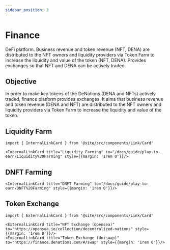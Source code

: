 ```yaml
---
sidebar_position: 3
---
```


# Finance

DeFi platform. Business revenue and token revenue (NFT, DENA) are distributed to the NFT owners and liquidity providers via Token Farm to increase the liquidity and value of the token (NFT, DENA). Provides exchanges so that NFT and DENA can be actively traded.

## Objective

In order to make key tokens of the DeNations (DENA and NFTs) actively traded, finance platform provides exchanges. It aims that business revenue and token revenue (DENA and NFT) are distributed to the NFT owners and liquidity providers via Token Farm to increase the liquidity and value of the token.

## Liquidity Farm

```mdx-code-block
import { InternalLinkCard } from '@site/src/components/Link/Card'

<InternalLinkCard title="Liquidity Farming" to="/docs/guide/play-to-earn/Liquidity%20Farming" style={{margin: '1rem 0'}}/>
```

## DNFT Farming

```mdx-code-block
<InternalLinkCard title="DNFT Farming" to="/docs/guide/play-to-earn/DNFT%20Farming" style={{margin: '1rem 0'}}/>
```

## Token Exchange

```mdx-code-block
import { ExternalLinkCard } from '@site/src/components/Link/Card'

<ExternalLinkCard title="NFT Exchange (Opensea)" to="https://opensea.io/collection/decentralized-nations" style={{margin: '1rem 0'}}/>
<ExternalLinkCard title="Token Exchange (Uniswap)" to="https://finance.denations.com/#/swap" style={{margin: '1rem 0'}}/>
```
